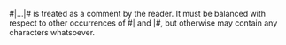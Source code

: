  



#|...|# is treated as a comment by the reader. It must be balanced with respect to other occurrences of #| and |#, but otherwise may contain any characters whatsoever. 



